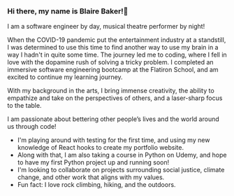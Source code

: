 ### Hi there, my name is Blaire Baker!👋

I am a software engineer by day, musical theatre performer by night!

When the COVID-19 pandemic put the entertainment industry at a standstill, I was determined to use this time to find another way to use my brain in a way I hadn't in quite some time. The journey led me to coding, where I fell in love with the dopamine rush of solving a tricky problem. I completed an immersive software engineering bootcamp at the Flatiron School, and am excited to continue my learning journey.

With my background in the arts, I bring immense creativity, the ability to empathize and take on the perspectives of others, and a laser-sharp focus to the table. 

I am passionate about bettering other people’s lives and the world around us through code!

- I'm playing around with testing for the first time, and using my new knowledge of React hooks to create my portfolio website.
- Along with that, I am also taking a course in Python on Udemy, and hope to have my first Python project up and running soon!
- I'm looking to collaborate on projects surrounding social justice, climate change, and other work that aligns with my values.
- Fun fact: I love rock climbing, hiking, and the outdoors.

<!--
**thequeenbeebs/thequeenbeebs** is a ✨ _special_ ✨ repository because its `README.md` (this file) appears on your GitHub profile.

Here are some ideas to get you started:

- 🔭 I’m currently working on ...
- 🌱 I’m currently learning ...
- 👯 I’m looking to collaborate on ...
- 🤔 I’m looking for help with ...
- 💬 Ask me about ...
- 📫 How to reach me: ...
- 😄 Pronouns: ...
- ⚡ Fun fact: ...
-->
